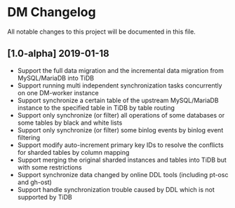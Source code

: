 # DM Changelog

All notable changes to this project will be documented in this file.

## [1.0-alpha] 2019-01-18

- Support the full data migration and the incremental data migration from MySQL/MariaDB into TiDB
- Support running multi independent synchronization tasks concurrently on one DM-worker instance
- Support synchronize a certain table of the upstream MySQL/MariaDB instance to the specified table in TiDB by table routing
- Support only synchronize (or filter) all operations of some databases or some tables by black and white lists
- Support only synchronize (or filter) some binlog events by binlog event filtering
- Support modify auto-increment primary key IDs to resolve the conflicts for sharded tables by column mapping
- Support merging the original sharded instances and tables into TiDB but with some restrictions
- Support synchronize data changed by online DDL tools (including pt-osc and gh-ost)
- Support handle synchronization trouble caused by DDL which is not supported by TiDB
